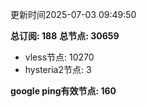 更新时间2025-07-03 09:49:50

**总订阅: 188**
**总节点: 30659**
- vless节点: 10270
- hysteria2节点: 3

**google ping有效节点: 160**
